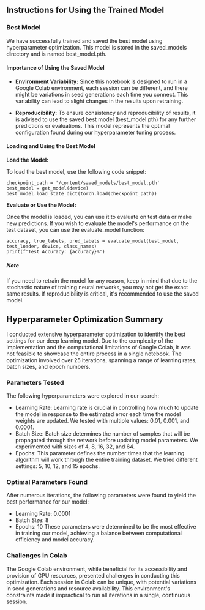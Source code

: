 ## **Instructions for Using the Trained Model**

### **Best Model**
We have successfully trained and saved the best model using hyperparameter optimization. This model is stored in the saved_models directory and is named best_model.pth.

#### **Importance of Using the Saved Model**

- **Environment Variability:** Since this notebook is designed to run in a Google Colab environment, each session can be different, and there might be variations in seed generations each time you connect. This variability can lead to slight changes in the results upon retraining.

- **Reproducibility:** To ensure consistency and reproducibility of results, it is advised to use the saved best model (best_model.pth) for any further predictions or evaluations. This model represents the optimal configuration found during our hyperparameter tuning process.

#### **Loading and Using the Best Model**

**Load the Model:**

To load the best model, use the following code snippet:

```
checkpoint_path = '/content/saved_models/best_model.pth'
best_model = get_model(device)
best_model.load_state_dict(torch.load(checkpoint_path))
```

**Evaluate or Use the Model:**

Once the model is loaded, you can use it to evaluate on test data or make new predictions. If you wish to evaluate the model's performance on the test dataset, you can use the evaluate_model function:

```
accuracy, true_labels, pred_labels = evaluate_model(best_model, test_loader, device, class_names)
print(f'Test Accuracy: {accuracy}%')
```

##### **Note**
If you need to retrain the model for any reason, keep in mind that due to the stochastic nature of training neural networks, you may not get the exact same results. If reproducibility is critical, it's recommended to use the saved model.

## **Hyperparameter Optimization Summary**

I conducted extensive hyperparameter optimization to identify the best settings for our deep learning model. Due to the complexity of the implementation and the computational limitations of Google Colab, it was not feasible to showcase the entire process in a single notebook. The optimization involved over 25 iterations, spanning a range of learning rates, batch sizes, and epoch numbers.

### **Parameters Tested**
The following hyperparameters were explored in our search:

- Learning Rate: Learning rate is crucial in controlling how much to update the model in response to the estimated error each time the model weights are updated. We tested with multiple values: 0.01, 0.001, and 0.0001.
- Batch Size: Batch size determines the number of samples that will be propagated through the network before updating model parameters. We experimented with sizes of 4, 8, 16, 32, and 64.
- Epochs: This parameter defines the number times that the learning algorithm will work through the entire training dataset. We tried different settings: 5, 10, 12, and 15 epochs.

### **Optimal Parameters Found**
After numerous iterations, the following parameters were found to yield the best performance for our model:

- Learning Rate: 0.0001
- Batch Size: 8
- Epochs: 10
These parameters were determined to be the most effective in training our model, achieving a balance between computational efficiency and model accuracy.

### **Challenges in Colab**
The Google Colab environment, while beneficial for its accessibility and provision of GPU resources, presented challenges in conducting this optimization. Each session in Colab can be unique, with potential variations in seed generations and resource availability. This environment's constraints made it impractical to run all iterations in a single, continuous session.